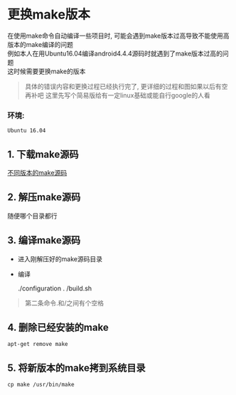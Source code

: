 # 更换make版本

在使用make命令自动编译一些项目时, 可能会遇到make版本过高导致不能使用高版本的make编译的问题  
例如本人在用Ubuntu16.04编译android4.4.4源码时就遇到了make版本过高的问题  
这时候需要更换make的版本

> 具体的错误内容和更换过程已经执行完了, 更详细的过程和图如果以后有空再补吧
这里先写个简易版给有一定linux基础或能自行google的人看

### 环境:
    Ubuntu 16.04

## 1. 下载make源码

[不同版本的make源码](http://ftp.gnu.org/gnu/make/)

## 2. 解压make源码

随便哪个目录都行

## 3. 编译make源码

  + 进入刚解压好的make源码目录
  + 编译
  
  
    ./configuration
    . /build.sh    
> 第二条命令.和/之间有个空格
## 4. 删除已经安装的make

    apt-get remove make

## 5. 将新版本的make拷到系统目录

    cp make /usr/bin/make